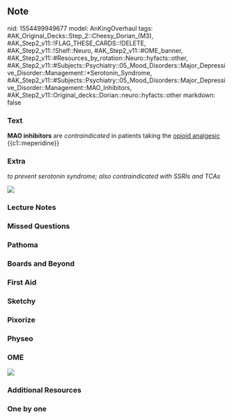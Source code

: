 ## Note
nid: 1554499949677
model: AnKingOverhaul
tags: #AK_Original_Decks::Step_2::Cheesy_Dorian_(M3), #AK_Step2_v11::!FLAG_THESE_CARDS::!DELETE, #AK_Step2_v11::!Shelf::Neuro, #AK_Step2_v11::#OME_banner, #AK_Step2_v11::#Resources_by_rotation::Neuro::hyfacts::other, #AK_Step2_v11::#Subjects::Psychiatry::05_Mood_Disorders::Major_Depressive_Disorder::Management::*Serotonin_Syndrome, #AK_Step2_v11::#Subjects::Psychiatry::05_Mood_Disorders::Major_Depressive_Disorder::Management::MAO_Inhibitors, #AK_Step2_v11::Original_decks::Dorian::neuro::hyfacts::other
markdown: false

### Text
<b>MAO inhibitors</b> are <i>contraindicated</i> in patients taking
the <u>opioid analgesic</u> {{c1::meperidine}}

### Extra
<i>to prevent serotonin syndrome; also contraindicated with SSRIs
and TCAs</i>
<div><img src="paste-203916457279489.jpg"></div>

### Lecture Notes


### Missed Questions


### Pathoma


### Boards and Beyond


### First Aid


### Sketchy


### Pixorize


### Physeo


### OME
<div class="ome-widget">
  <a href="https://onlinemeded.org?ref=anki"><img src=
  "_OME_AnkiFlashcards_General_7.png"></a>
</div>

### Additional Resources


### One by one

